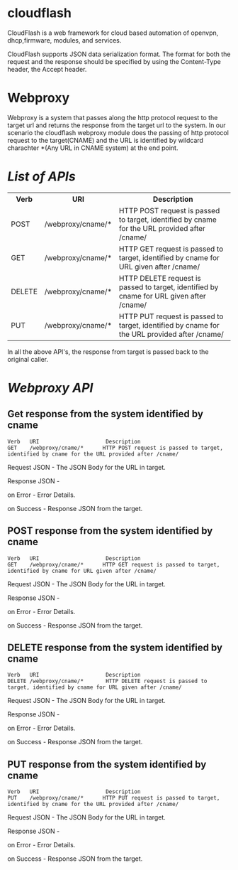 cloudflash
==========

CloudFlash is a web framework for cloud based automation of openvpn, dhcp,firmware, modules, and services.

CloudFlash supports JSON data serialization format. The format for both the request and the response
should be specified by using the Content-Type header, the Accept header.

Webproxy
========

Webproxy is a system that passes along the http protocol request to the target url and returns the response from the target url to the system. In our scenario the cloudflash webproxy module does the passing of http protocol request to the target(CNAME) and the URL is identified by wildcard charachter *(Any URL in CNAME system) at the end point.

*List of APIs*
==============

<table>
  <tr>
    <th>Verb</th><th>URI</th><th>Description</th>
  </tr>
  <tr>
    <td>POST</td><td>/webproxy/cname/*</td><td>HTTP POST request is passed to target, identified by cname for the URL provided after /cname/</td>
  </tr>
  <tr>
    <td>GET</td><td>/webproxy/cname/*</td><td>HTTP GET request is passed to target, identified by cname for URL given after /cname/</td>
  </tr>

  <tr>
    <td>DELETE</td><td>/webproxy/cname/*</td><td>HTTP DELETE request is passed to target, identified by cname for URL given after /cname/</td>
  </tr>
  <tr>
    <td>PUT</td><td>/webproxy/cname/*</td><td>HTTP PUT request is passed to target, identified by cname for the URL provided after /cname/</td>
  </tr>

</table>

In all the above API's, the response from target is passed back to the original caller.


*Webproxy API*
==============

 Get response from the system identified by cname
--------------

    Verb   URI                     Description
    GET	   /webproxy/cname/*      HTTP POST request is passed to target, identified by cname for the URL provided after /cname/

Request JSON - The JSON Body for the URL in target.

Response JSON - 

 on Error - Error Details.

 on Success - Response JSON from the target.
              


POST response from the system identified by cname
--------------

    Verb   URI                     Description
    GET	   /webproxy/cname/*      HTTP GET request is passed to target, identified by cname for URL given after /cname/

Request JSON - The JSON Body for the URL in target.

Response JSON - 

 on Error - Error Details.

 on Success - Response JSON from the target.
              

DELETE response from the system identified by cname
--------------

    Verb   URI                     Description
    DELETE /webproxy/cname/*       HTTP DELETE request is passed to target, identified by cname for URL given after /cname/


Request JSON - The JSON Body for the URL in target.

Response JSON - 

 on Error - Error Details.
 
 on Success - Response JSON from the target.
              


PUT response from the system identified by cname
--------------

    Verb   URI                     Description
    PUT	   /webproxy/cname/*      HTTP PUT request is passed to target, identified by cname for the URL provided after /cname/

Request JSON - The JSON Body for the URL in target.

Response JSON - 

 on Error - Error Details.
 
 on Success - Response JSON from the target.
              
